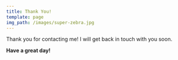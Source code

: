 ```yaml
---
title: Thank You!
template: page
img_path: /images/super-zebra.jpg
---
```


Thank you for contacting me! I will get back in touch with you soon.

**Have a great day!**
